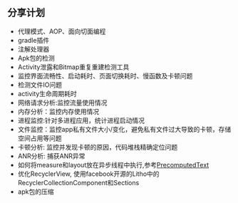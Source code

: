 ## 分享计划

- 代理模式、AOP、面向切面编程
- gradle插件
- 注解处理器
- Apk包的检测
- Activity泄露和Bitmap重复重建检测工具
- 监控界面流畅性、启动耗时、页面切换耗时、慢函数及卡顿问题
- 检测文件IO问题
- activity生命周期耗时
- 网络请求分析:监控流量使用情况
- 内存分析：监控内存使用情况
- 进程监控:针对多进程应用，统计进程启动情况
- 文件监控：监控app私有文件大小/变化，避免私有文件过大导致的卡顿，存储空间占用等问题
- 卡顿分析: 监控并发现卡顿的原因，代码堆栈精确定位问题
- ANR分析: 捕获ANR异常
- 如何将measure和layout放在异步线程中执行,参考[PrecomputedText](https://developer.android.com/reference/android/text/PrecomputedText)
- 优化RecyclerView, 使用facebook开源的Litho中的RecyclerCollectionComponent和Sections
- apk包的压缩
